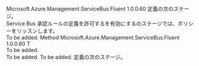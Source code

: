 <Type Name="IWithListen&lt;T&gt;" FullName="Microsoft.Azure.Management.ServiceBus.Fluent.AuthorizationRule.Definition.IWithListen&lt;T&gt;">
  <TypeSignature Language="C#" Value="public interface IWithListen&lt;T&gt;" />
  <TypeSignature Language="ILAsm" Value=".class public interface auto ansi abstract IWithListen`1&lt;T&gt;" />
  <TypeSignature Language="DocId" Value="T:Microsoft.Azure.Management.ServiceBus.Fluent.AuthorizationRule.Definition.IWithListen`1" />
  <TypeSignature Language="VB.NET" Value="Public Interface IWithListen(Of T)" />
  <TypeSignature Language="F#" Value="type IWithListen&lt;'T&gt; = interface" />
  <AssemblyInfo>
    <AssemblyName>Microsoft.Azure.Management.ServiceBus.Fluent</AssemblyName>
    <AssemblyVersion>1.0.0.60</AssemblyVersion>
  </AssemblyInfo>
  <TypeParameters>
    <TypeParameter Name="T" />
  </TypeParameters>
  <Interfaces />
  <Docs>
    <typeparam name="T">定義の次のステージ。</typeparam>
    <summary>
            Service Bus 承認ルールの定義を許可するを有効にするのステージでは、ポリシーをリッスンします。
            </summary>
    <remarks>To be added.</remarks>
  </Docs>
  <Members>
    <Member MemberName="WithListeningEnabled">
      <MemberSignature Language="C#" Value="public T WithListeningEnabled ();" />
      <MemberSignature Language="ILAsm" Value=".method public hidebysig newslot virtual instance !T WithListeningEnabled() cil managed" />
      <MemberSignature Language="DocId" Value="M:Microsoft.Azure.Management.ServiceBus.Fluent.AuthorizationRule.Definition.IWithListen`1.WithListeningEnabled" />
      <MemberSignature Language="VB.NET" Value="Public Function WithListeningEnabled () As T" />
      <MemberSignature Language="F#" Value="abstract member WithListeningEnabled : unit -&gt; 'T" Usage="iWithListen.WithListeningEnabled " />
      <MemberType>Method</MemberType>
      <AssemblyInfo>
        <AssemblyName>Microsoft.Azure.Management.ServiceBus.Fluent</AssemblyName>
        <AssemblyVersion>1.0.0.60</AssemblyVersion>
      </AssemblyInfo>
      <ReturnValue>
        <ReturnType>T</ReturnType>
      </ReturnValue>
      <Parameters />
      <Docs>
        <summary>To be added.</summary>
        <returns>To be added.</returns>
        <remarks>To be added.</remarks>
        <return>定義の次のステージ。</return>
      </Docs>
    </Member>
  </Members>
</Type>